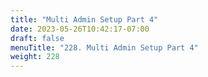 ```yaml
---
title: "Multi Admin Setup Part 4"
date: 2023-05-26T10:42:17-07:00
draft: false
menuTitle: "228. Multi Admin Setup Part 4"
weight: 228
---
```


